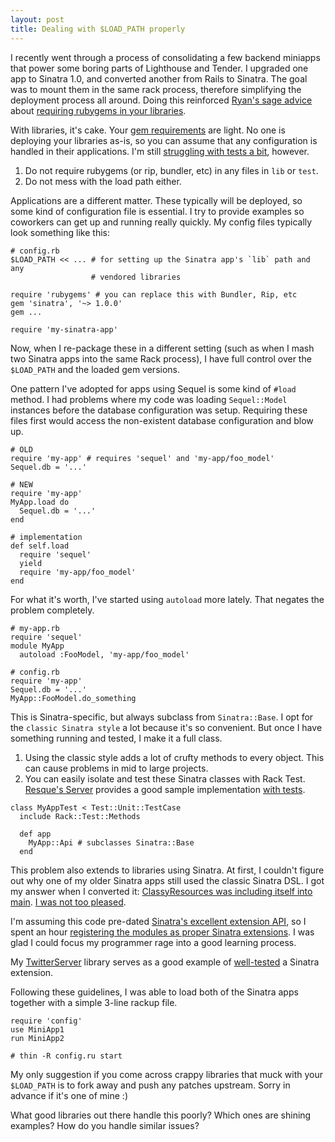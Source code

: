 ```yaml
--- 
layout: post
title: Dealing with $LOAD_PATH properly
---
```

I recently went through a process of consolidating a few backend miniapps that power some boring parts of Lighthouse and Tender.  I upgraded one app to Sinatra 1.0, and converted another from Rails to Sinatra.  The goal was to mount them in the same rack process, therefore simplifying the deployment process all around.  Doing this reinforced [Ryan's sage advice](http://twitter.com/rtomayko/status/1155906157) about [requiring rubygems in your libraries](http://tomayko.com/writings/require-rubygems-antipattern).

With libraries, it's cake.  Your [gem requirements](http://github.com/technoweenie/faraday/blob/9a8649b6d6be900eec81d38b3056901db6372f91/Rakefile#L13-14) are light.  No one is deploying your libraries as-is, so you can assume that any configuration is handled in their applications.  I'm still [struggling with tests a bit](http://github.com/technoweenie/faraday/blob/9a8649b6d6be900eec81d38b3056901db6372f91/test/helper.rb#L1-8), however.

1. Do not require rubygems (or rip, bundler, etc) in any files in `lib` or `test`.
2. Do not mess with the load path either.  

Applications are a different matter.  These typically will be deployed, so some kind of configuration file is essential.  I try to provide examples so coworkers can get up and running really quickly.  My config files typically look something like this:

<pre class="active4d"><code><span class="LineComment"><span class="LineComment">#</span> config.rb</span>
<span class="Variable"><span class="Variable">$</span>LOAD_PATH</span> <span class="Operator">&lt;&lt;</span> ... <span class="LineComment"><span class="LineComment">#</span> for setting up the Sinatra app's `lib` path and any </span>
<span class="LineComment">                  <span class="LineComment">#</span> vendored libraries</span>

<span class="Keyword">require</span> <span class="String"><span class="String">'</span>rubygems<span class="String">'</span></span> <span class="LineComment"><span class="LineComment">#</span> you can replace this with Bundler, Rip, etc</span>
gem <span class="String"><span class="String">'</span>sinatra<span class="String">'</span></span>, <span class="String"><span class="String">'</span>~&gt; 1.0.0<span class="String">'</span></span>
gem ...

<span class="Keyword">require</span> <span class="String"><span class="String">'</span>my-sinatra-app<span class="String">'</span></span>
</code></pre>

Now, when I re-package these in a different setting (such as when I mash two Sinatra apps into the same Rack process), I have full control over the `$LOAD_PATH` and the loaded gem versions.

One pattern I've adopted for apps using Sequel is some kind of `#load` method.  I had problems where my code was loading `Sequel::Model` instances before the database configuration was setup.  Requiring these files first would access the non-existent database configuration and blow up.

<pre class="active4d"><code><span class="LineComment"><span class="LineComment">#</span> OLD</span>
<span class="Keyword">require</span> <span class="String"><span class="String">'</span>my-app<span class="String">'</span></span> <span class="LineComment"><span class="LineComment">#</span> requires 'sequel' and 'my-app/foo_model'</span>
<span class="LibraryClassType">Sequel</span>.<span class="FunctionName">db</span> <span class="Operator">=</span> <span class="String"><span class="String">'</span>...<span class="String">'</span></span>

<span class="LineComment"><span class="LineComment">#</span> NEW</span>
<span class="Keyword">require</span> <span class="String"><span class="String">'</span>my-app<span class="String">'</span></span>
<span class="LibraryClassType">MyApp</span>.<span class="FunctionName">load</span> <span class="Keyword">do</span>
  <span class="LibraryClassType">Sequel</span>.<span class="FunctionName">db</span> <span class="Operator">=</span> <span class="String"><span class="String">'</span>...<span class="String">'</span></span>
<span class="Keyword">end</span>

<span class="LineComment"><span class="LineComment">#</span> implementation</span>
<span class="Keyword">def</span> <span class="FunctionName">self.load</span>
  <span class="Keyword">require</span> <span class="String"><span class="String">'</span>sequel<span class="String">'</span></span>
  <span class="Keyword">yield</span>
  <span class="Keyword">require</span> <span class="String"><span class="String">'</span>my-app/foo_model<span class="String">'</span></span>
<span class="Keyword">end</span>
</code></pre>

For what it's worth, I've started using `autoload` more lately.  That negates the problem completely.

<pre class="active4d"><code><span class="LineComment"><span class="LineComment">#</span> my-app.rb</span>
<span class="Keyword">require</span> <span class="String"><span class="String">'</span>sequel<span class="String">'</span></span>
<span class="Keyword">module</span> <span class="TypeName">MyApp</span>
  autoload <span class="UserDefinedConstant"><span class="UserDefinedConstant">:</span>FooModel</span>, <span class="String"><span class="String">'</span>my-app/foo_model<span class="String">'</span></span>

<span class="LineComment"><span class="LineComment">#</span> config.rb</span>
<span class="Keyword">require</span> <span class="String"><span class="String">'</span>my-app<span class="String">'</span></span>
<span class="LibraryClassType">Sequel</span>.<span class="FunctionName">db</span> <span class="Operator">=</span> <span class="String"><span class="String">'</span>...<span class="String">'</span></span>
<span class="LibraryClassType">MyApp</span>::<span class="FunctionName">FooModel</span>.do_something
</code></pre>

This is Sinatra-specific, but always subclass from `Sinatra::Base`.  I opt for the `classic Sinatra style` a lot because it's so convenient.  But once I have something running and tested, I make it a full class.

1. Using the classic style adds a lot of crufty methods to every object.  This can cause problems in mid to large projects.
2. You can easily isolate and test these Sinatra classes with Rack Test.  [Resque's Server](http://github.com/defunkt/resque/blob/master/lib/resque/server.rb#L1-7) provides a good sample implementation [with tests](http://github.com/defunkt/resque/blob/master/lib/resque/server/test_helper.rb#L6-10).

<pre class="active4d"><code><span class="Keyword">class</span> <span class="TypeName">MyAppTest<span class="InheritedClass"> <span class="InheritedClass">&lt;</span> Test::Unit::TestCase</span></span>
  <span class="Keyword">include</span> <span class="LibraryClassType">Rack</span>::<span class="FunctionName">Test</span>::<span class="FunctionName">Methods</span>

  <span class="Keyword">def</span> <span class="FunctionName">app</span>
    <span class="LibraryClassType">MyApp</span>::<span class="FunctionName">Api</span> <span class="LineComment"><span class="LineComment">#</span> subclasses Sinatra::Base</span>
  <span class="Keyword">end</span>
</code></pre>

This problem also extends to libraries using Sinatra.  At first, I couldn't figure out why one of my older Sinatra apps still used the classic Sinatra DSL.  I got my answer when I converted it: [ClassyResources was including itself into main](http://github.com/jamesgolick/classy_resources/blob/b822f02ed8101293a97bbb1c960fed8797346cbc/lib/classy_resources.rb#L121).  [I was not too pleased](http://twitter.com/technoweenie/status/10993934365).

I'm assuming this code pre-dated [Sinatra's excellent extension API](http://www.sinatrarb.com/extensions.html), so I spent an hour [registering the modules as proper Sinatra extensions](http://github.com/technoweenie/classy_resources/commit/9ab32a4828c1496b9fe82c827780ac383aed6377).  I was glad I could focus my programmer rage into a good learning process.

My [TwitterServer](http://github.com/technoweenie/twitter-server/blob/master/lib/twitter_server.rb) library serves as a good example of [well-tested](http://github.com/technoweenie/twitter-server/blob/master/test/sinatra/account_test.rb#L3-20) a Sinatra extension.

Following these guidelines, I was able to load both of the Sinatra apps together with a simple 3-line rackup file.

<pre class="active4d"><code><span class="Keyword">require</span> <span class="String"><span class="String">'</span>config<span class="String">'</span></span>
use <span class="Variable">MiniApp1</span>
run <span class="Variable">MiniApp2</span>

<span class="LineComment"><span class="LineComment">#</span> thin -R config.ru start</span>
</code></pre>

My only suggestion if you come across crappy libraries that muck with your `$LOAD_PATH` is to fork away and push any patches upstream.  Sorry in advance if it's one of mine :)

What good libraries out there handle this poorly?  Which ones are shining examples?  How do you handle similar issues?
